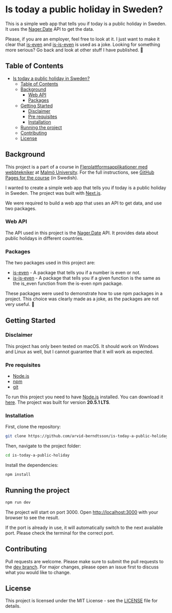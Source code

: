 # Is today a public holiday in Sweden?

This is a simple web app that tells you if today is a public holiday in Sweden. It uses the [Nager.Date](https://github.com/nager/Nager.Date) API to get the data.

Please, if you are an employer, feel free to look at it. I just want to make it clear that [is-even](https://www.npmjs.com/package/is-even) and [is-is-even](https://www.npmjs.com/package/is-is-even) is used as a joke. Looking for something more serious? Go back and look at other stuff I have published. 💚

## Table of Contents

- [Is today a public holiday in Sweden?](#is-today-a-public-holiday-in-sweden)
  - [Table of Contents](#table-of-contents)
  - [Background](#background)
    - [Web API](#web-api)
    - [Packages](#packages)
  - [Getting Started](#getting-started)
    - [Disclaimer](#disclaimer)
    - [Pre requisites](#pre-requisites)
    - [Installation](#installation)
  - [Running the project](#running-the-project)
  - [Contributing](#contributing)
  - [License](#license)

## Background

This project is a part of a course in [Flerplattformsapplikationer med webbtekniker](https://mau-webb.github.io/resurser/da395a-vt24/) at [Malmö University](https://mau.se/). For the full instructions, see [GitHub Pages for the course](https://mau-webb.github.io/resurser/da395a-vt24/vg-assignment/) (in Swedish).

I wanted to create a simple web app that tells you if today is a public holiday in Sweden. The project was built with [Next.js](https://nextjs.org/).

We were required to build a web app that uses an API to get data, and use two packages.

### Web API

The API used in this project is the [Nager.Date](https://github.com/nager/Nager.Date) API. It provides data about public holidays in different countries.

### Packages

The two packages used in this project are:

- [is-even](https://www.npmjs.com/package/is-even) - A package that tells you if a number is even or not.
- [is-is-even](https://www.npmjs.com/package/is-is-even) - A package that tells you if a given function is the same as the is_even function from the is-even npm package.

These packages were used to demonstrate how to use npm packages in a project. This choice was clearly made as a joke, as the packages are not very useful. 🤪

## Getting Started

### Disclaimer

This project has only been tested on macOS. It should work on Windows and Linux as well, but I cannot guarantee that it will work as expected.

### Pre requisites

- [Node.js](https://nodejs.org/en/)
- [npm](https://www.npmjs.com/get-npm)
- [git](https://git-scm.com/)

To run this project you need to have [Node.js](https://nodejs.org/en/) installed. You can download it [here](https://nodejs.org/en/). The project was built for version **20.5.1 LTS**.

### Installation

First, clone the repository:

```bash
git clone https://github.com/arvid-berndtsson/is-today-a-public-holiday-in-sweden.git
```

Then, navigate to the project folder:

```bash
cd is-today-a-public-holiday
```

Install the dependencies:

```bash
npm install
```

## Running the project

```bash
npm run dev
```

The project will start on port 3000. Open [http://localhost:3000](http://localhost:3000) with your browser to see the result.

If the port is already in use, it will automatically switch to the next available port. Please check the terminal for the correct port.

## Contributing

Pull requests are welcome. Please make sure to submit the pull requests to the [dev branch](https://github.com/arvid-berndtsson/is-today-a-public-holiday-in-sweden/tree/dev). For major changes, please open an issue first to discuss what you would like to change.

## License

This project is licensed under the MIT License - see the [LICENSE](LICENSE) file for details.

